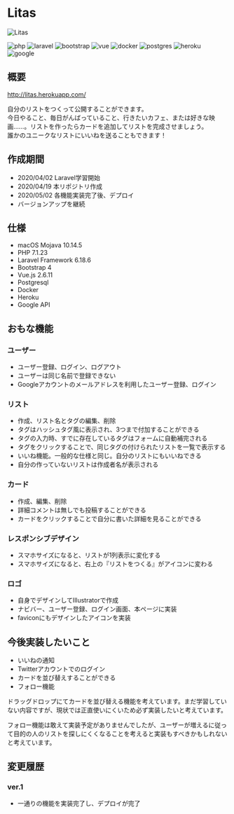 # Litas

![Litas](https://github.com/div-antk/litas/blob/master/public/img/logo_bg.png "Litas")

![php](https://img.shields.io/badge/-Php-777BB4.svg?logo=php&style=plastic "php")
![laravel](https://img.shields.io/badge/-Laravel-E74430.svg?logo=laravel&style=plastic "laravel")
![bootstrap](https://img.shields.io/badge/-Bootstrap-563D7C.svg?logo=bootstrap&style=plastic "bootstrap")
![vue](https://img.shields.io/badge/-Vue.js-4FC08D.svg?logo=vue.js&style=plastic "vue")
![docker](https://img.shields.io/badge/-Docker-1488C6.svg?logo=docker&style=plastic "docker")
![postgres](https://img.shields.io/badge/-Postgresql-336791.svg?logo=postgresql&style=plastic "postgres")
![heroku](https://img.shields.io/badge/-Heroku-430098.svg?logo=heroku&style=plastic "heroku")
![google](https://img.shields.io/badge/-Google-4285F4.svg?logo=google&style=plastic "google")

## 概要

<http://litas.herokuapp.com/>

自分のリストをつくって公開することができます。  
今日やること、毎日がんばっていること、行きたいカフェ、または好きな映画……。リストを作ったらカードを追加してリストを完成させましょう。  
誰かのユニークなリストにいいねを送ることもできます！

## 作成期間

- 2020/04/02 Laravel学習開始
- 2020/04/19 本リポジトリ作成
- 2020/05/02 各機能実装完了後、デプロイ
- バージョンアップを継続

## 仕様

- macOS Mojava 10.14.5
- PHP 7.1.23
- Laravel Framework 6.18.6
- Bootstrap 4
- Vue.js 2.6.11
- Postgresql
- Docker
- Heroku
- Google API

## おもな機能

### ユーザー

- ユーザー登録、ログイン、ログアウト
- ユーザーは同じ名前で登録できない
- Googleアカウントのメールアドレスを利用したユーザー登録、ログイン
<!-- - メールによるパスワードの再設定 -->

### リスト

- 作成、リスト名とタグの編集、削除
- タグはハッシュタグ風に表示され、3つまで付加することができる
- タグの入力時、すでに存在しているタグはフォームに自動補完される
- タグをクリックすることで、同じタグの付けられたリストを一覧で表示する
- いいね機能。一般的な仕様と同じ。自分のリストにもいいねできる
- 自分の作っていないリストは作成者名が表示される

### カード

- 作成、編集、削除
- 詳細コメントは無しでも投稿することができる
- カードをクリックすることで自分に書いた詳細を見ることができる

### レスポンシブデザイン

- スマホサイズになると、リストが1列表示に変化する
- スマホサイズになると、右上の『リストをつくる』がアイコンに変わる

### ロゴ

- 自身でデザインしてIllustratorで作成
- ナビバー、ユーザー登録、ログイン画面、本ページに実装
- faviconにもデザインしたアイコンを実装

## 今後実装したいこと

- いいねの通知
- Twitterアカウントでのログイン
- カードを並び替えすることができる
- フォロー機能

ドラッグドロップにてカードを並び替える機能を考えています。まだ学習していない内容ですが、現状では正直使いにくいため必ず実装したいと考えています。

フォロー機能は敢えて実装予定がありませんでしたが、ユーザーが増えるに従って目的の人のリストを探しにくくなることを考えると実装もすべきかもしれないと考えています。

## 変更履歴

### ver.1

- 一通りの機能を実装完了し、デプロイが完了
